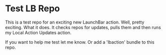 # Test LB Repo
This is a test repo for an exciting new LaunchBar action. Well, pretty exciting. What it does. It checks repos for updates, pulls them and then runs my Local Action Updates action. 

If you want to help me test let me know. Or add a 'lbaction' bundle to this repo. 